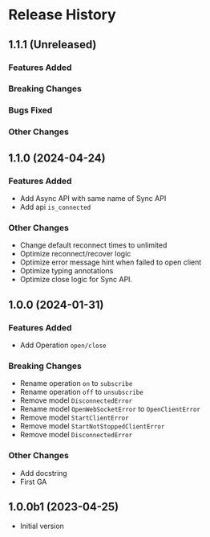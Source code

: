 # Release History

## 1.1.1 (Unreleased)

### Features Added

### Breaking Changes

### Bugs Fixed

### Other Changes

## 1.1.0 (2024-04-24)

### Features Added

- Add Async API with same name of Sync API
- Add api `is_connected`

### Other Changes

- Change default reconnect times to unlimited
- Optimize reconnect/recover logic
- Optimize error message hint when failed to open client
- Optimize typing annotations
- Optimize close logic for Sync API.

## 1.0.0 (2024-01-31)

### Features Added

- Add Operation `open/close`

### Breaking Changes

- Rename operation `on` to `subscribe`
- Rename operation `off` to `unsubscribe`
- Remove model `DisconnectedError`
- Rename model `OpenWebSocketError` to `OpenClientError`
- Remove model `StartClientError`
- Remove model `StartNotStoppedClientError`
- Remove model `DisconnectedError`

### Other Changes

- Add docstring
- First GA

## 1.0.0b1 (2023-04-25)

- Initial version
